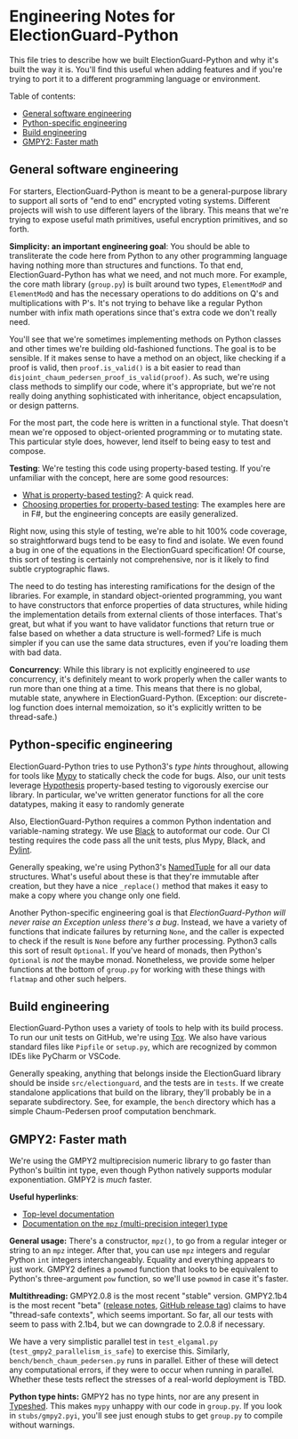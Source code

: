 # Engineering Notes for ElectionGuard-Python

This file tries to describe how we built ElectionGuard-Python and why it's built the way it is.
You'll find this useful when adding features and if you're trying to port it to a different
programming language or environment.

Table of contents:
- [General software engineering](#general-software-engineering)
- [Python-specific engineering](#python-specific-engineering)
- [Build engineering](#build-engineering)
- [GMPY2: Faster math](#gmpy2-faster-math)

## General software engineering
For starters, ElectionGuard-Python is meant to be a general-purpose library to support all
sorts of "end to end" encrypted voting systems. Different projects will wish to use different
layers of the library. This means that we're trying to expose useful math primitives, useful
encryption primitives, and so forth.

**Simplicity: an important engineering goal**: You should be able to transliterate the code here from Python
to any other programming language having nothing more than structures and functions.
To that end, ElectionGuard-Python has what we need, and not much more. For example,
the core math library (`group.py`) is built around two types, `ElementModP` and
`ElementModQ` and has the necessary operations to do additions on Q's and 
multiplications with P's. It's not trying to behave like a regular Python number with infix
math operations since that's extra code we don't really need.

You'll see that we're sometimes implementing methods on Python classes and other times we're
building old-fashioned functions. The goal is to be sensible. If it makes sense to have a
method on an object, like checking if a proof is valid, then `proof.is_valid()` is a bit easier
to read than `disjoint_chaum_pedersen_proof_is_valid(proof)`. As such, we're using class methods 
to simplify our code, where it's appropriate, but we're not really doing anything sophisticated with inheritance,
object encapsulation, or design patterns.

For the most part, the code here is written in a functional style. That doesn't mean we're
opposed to object-oriented programming or to mutating state. This particular style does,
however, lend itself to being easy to test and compose.

**Testing**: We're testing this code using property-based testing. If you're unfamiliar with
the concept, here are some good resources:

- [What is property-based testing?](https://hypothesis.works/articles/what-is-property-based-testing/): A quick read.
- [Choosing properties for property-based testing](https://fsharpforfunandprofit.com/posts/property-based-testing-2/): The examples here are in F#, but the engineering concepts are easily generalized.

Right now, using this style of testing, we're able to hit 100% code coverage, so straightforward bugs tend
to be easy to find and isolate. We even found a bug in one of the equations in the ElectionGuard
specification! Of course, this sort of testing is certainly not comprehensive, nor is it
likely to find subtle cryptographic flaws. 

The need to do testing has interesting ramifications for the design of the libraries. For example,
in standard object-oriented programming, you want to have constructors that enforce properties of
data structures, while hiding the implementation details from external clients of those interfaces. 
That's great, but what if you want to have validator functions that return true or false based on
whether a data structure is well-formed? Life is much simpler if you can use the same data structures,
even if you're loading them with bad data.

**Concurrency**: While this library is not explicitly engineered to *use* concurrency, it's 
definitely meant to work properly when the caller wants to run more than one thing at a time.
This means that there is no global, mutable state, anywhere in ElectionGuard-Python.
(Exception: our discrete-log function does internal memoization, so it's explicitly
written to be thread-safe.)

## Python-specific engineering

ElectionGuard-Python tries to use Python3's *type hints* throughout,
allowing for tools like [Mypy](https://mypy.readthedocs.io/en/stable/) to statically check the code for bugs.
    Also, our unit tests leverage
[Hypothesis](https://hypothesis.readthedocs.io/en/stable/) property-based testing to
vigorously exercise our library. In particular, we've written generator functions for
all the core datatypes, making it easy to randomly generate 

Also, ElectionGuard-Python requires a common Python indentation and variable-naming strategy. We use
[Black](https://black.readthedocs.io/en/stable/) to autoformat our code. Our CI testing requires the code
pass all the unit tests, plus Mypy, Black, and [Pylint](https://www.pylint.org/).

Generally speaking, we're using Python3's [NamedTuple](https://docs.python.org/3/library/typing.html#typing.NamedTuple)
for all our data structures. What's useful about these is that they're immutable after creation,
but they have a nice `_replace()` method that makes it easy to make a copy where you change
only one field.

Another Python-specific engineering goal is that *ElectionGuard-Python will never raise an
Exception unless there's a bug*. Instead, we have a variety of functions that indicate failures
by returning `None`, and the caller is expected to check if the result is `None` before any
further processing. Python3 calls this sort of result `Optional`. If you've heard of monads,
then Python's `Optional` is *not* the maybe monad. Nonetheless, we provide some helper functions at the bottom 
of `group.py` for working with these things with `flatmap` and other such helpers.

## Build engineering

ElectionGuard-Python uses a variety of tools to help with its build process. To run our
unit tests on GitHub, we're using [Tox](https://tox.readthedocs.io/en/latest/). We also
have various standard files like `Pipfile` or `setup.py`, which are recognized by common IDEs like
PyCharm or VSCode. 

Generally speaking, anything that belongs inside the ElectionGuard library should be
inside `src/electionguard`, and the tests are in `tests`. If we create standalone applications
that build on the library, they'll probably be in a separate subdirectory. See, for example,
the `bench` directory which has a simple Chaum-Pedersen proof computation benchmark.

## GMPY2: Faster math

We're using the GMPY2 multiprecision numeric library to go faster than Python's builtin int type, even 
though Python natively supports modular exponentiation. GMPY2 is *much* faster.

**Useful hyperlinks**:
- [Top-level documentation](https://gmpy2.readthedocs.io/en/latest/index.html)
- [Documentation on the `mpz` (multi-precision integer) type](https://gmpy2.readthedocs.io/en/latest/mpz.html)

**General usage:**
There's a constructor, `mpz()`, to go from a regular integer or string to an `mpz` integer. After
that, you can use `mpz` integers and regular Python `int` integers interchangeably. Equality and
everything appears to just work. GMPY2 defines a `powmod` function that looks to be equivalent
to Python's three-argument `pow` function, so we'll use `powmod` in case it's faster.

**Multithreading:**
GMPY2.0.8 is the most recent "stable" version.
GMPY2.1b4 is the most recent "beta" 
([release notes](https://gmpy2.readthedocs.io/en/latest/intro.html#enhancements-in-gmpy2-2-1),
[GitHub release tag](https://github.com/aleaxit/gmpy/releases/tag/gmpy2-2.1.0b4))
claims to have "thread-safe contexts", which seems important.
So far, all our tests with seem to pass with 2.1b4, but we can downgrade to 2.0.8 if necessary.

We have a very simplistic parallel test in `test_elgamal.py` (`test_gmpy2_parallelism_is_safe`) to exercise this.
Similarly, `bench/bench_chaum_pedersen.py` runs in parallel. Either of these will detect
any computational errors, if they were to occur when running in parallel.
Whether these tests reflect the stresses of a real-world deployment is TBD.

**Python type hints:**
GMPY2 has no type hints, nor are any present in [Typeshed](https://github.com/python/typeshed).
This makes `mypy` unhappy with our code in `group.py`. If you look in `stubs/gmpy2.pyi`, you'll see
just enough stubs to get `group.py` to compile without warnings.
